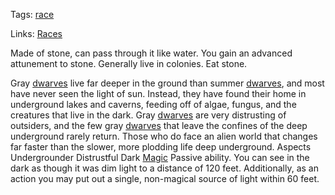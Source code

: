 Tags: [race](Races)

Links: [Races](Races)

Made of stone, can pass through it like water.
You gain an advanced attunement to stone.
Generally live in colonies. Eat stone. 

Gray [dwarves](Dwarves) live far deeper in the ground than summer [dwarves](Dwarves), and most have never seen the light of sun. Instead, they have found their home in underground lakes and caverns, feeding off of algae, fungus, and the creatures that live in the dark. Gray [dwarves](Dwarves) are very distrusting of outsiders, and the few gray [dwarves](Dwarves) that leave the confines of the deep underground rarely return. Those who do face an alien world that changes far faster than the slower, more plodding life deep underground.
Aspects
Undergrounder
Distrustful
Dark [Magic](Magic)
Passive ability.
You can see in the dark as though it was dim light to a distance of 120 feet. Additionally, as an action you may put out a single, non-magical source of light within 60 feet.
